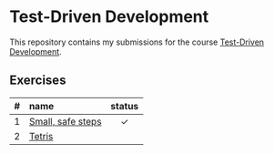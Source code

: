 # Test-Driven Development

This repository contains my submissions for the course [Test-Driven Development](https://tdd.mooc.fi).

## Exercises

|  #  | name                                          | status |
| :-: | :-------------------------------------------- | :----: |
|  1  | [Small, safe steps](./exercises/small-steps/) |   ✓    |
|  2  | [Tetris](./exercises/tetris/)                 |        |
